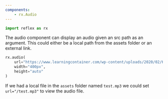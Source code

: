```yaml
---
components:
    - rx.Audio
---
```


```python exec
import reflex as rx
```

The audio component can display an audio given an src path as an argument. This could either be a local path from the assets folder or an external link.

```python demo
rx.audio(
    url="https://www.learningcontainer.com/wp-content/uploads/2020/02/Kalimba.mp3", 
    width="400px",
    height="auto"
)
```

If we had a local file in the `assets` folder named `test.mp3` we could set `url="/test.mp3"` to view the audio file.